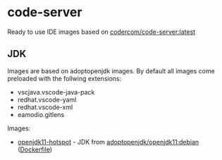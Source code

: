# code-server
Ready to use IDE images based on [codercom/code-server:latest](https://hub.docker.com/r/codercom/code-server)

## JDK
Images are based on adoptopenjdk images.
By default all images come preloaded with the follwing extensions:
* vscjava.vscode-java-pack
* redhat.vscode-yaml
* redhat.vscode-xml
* eamodio.gitlens

Images:
* [openjdk11-hotspot](/jdk/openjdk11-hotspot/Dockerfile) - JDK from [adoptopenjdk/openjdk11:debian](https://hub.docker.com/r/adoptopenjdk/openjdk11) ([Dockerfile](https://github.com/AdoptOpenJDK/openjdk-docker/blob/master/11/jdk/debian/Dockerfile.hotspot.releases.full))
